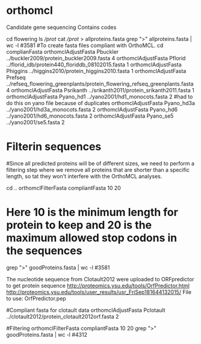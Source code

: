 # orthomcl
Candidate gene sequencing
Contains codes

cd flowering
ls */prot*
cat */prot* > allproteins.fasta
grep ">" allproteins.fasta  | wc -l
  #3581
#To create fasta files compliant with OrthoMCL.
cd complianFasta
orthomclAdjustFasta Pbuckler ../buckler2009/protein_buckler2009.fasta 4
orthomclAdjustFasta Pflorid ../florid_idb/protein440_floriddb_08102015.fasta 1
orthomclAdjustFasta Phiggins ../higgins2010/protein_higgins2010.fasta 1
orthomclAdjustFasta Prefseq ../refseq_flowering_greenplants/protein_flowering_refseq_greenplants.fasta 4
orthomclAdjustFasta Psrikanth ../srikanth2011/protein_srikanth2011.fasta 1
orthomclAdjustFasta Pyano_hd1 ../yano2001/hd1_monocots.fasta 2 #had to do this on yano file because of duplicates
orthomclAdjustFasta Pyano_hd3a ../yano2001/hd3a_monocots.fasta 2
orthomclAdjustFasta Pyano_hd6 ../yano2001/hd6_monocots.fasta 2
orthomclAdjustFasta Pyano_se5 ../yano2001/se5.fasta 2

# Filterin sequences
#Since all predicted proteins will be of different sizes, we need to perform a filtering step where we remove all proteins that are shorter than a specific length, so tat they won't interfere with the OrthoMCL analyses.

cd ..
orthomclFilterFasta compliantFasta 10 20
# Here 10 is the minimum length for protein to keep and 20 is the maximum allowed stop codons in the sequences
grep ">" goodProteins.fasta | wc -l
  #3581

The nucleotide sequence from Clotault2012 were uploaded to ORFpredictor to get protein sequence
http://proteomics.ysu.edu/tools/OrfPredictor.html
http://proteomics.ysu.edu/tools/user_results/usr_FriSep181644132015/
File to use: OrfPredictor.pep

#Compliant fasta for clotault data
orthomclAdjustFasta Pclotault ../clotault2012/protein_clotault2012orf.fasta 2

#Filtering
orthomclFilterFasta compliantFasta 10 20
grep ">" goodProteins.fasta | wc -l
  #4312
